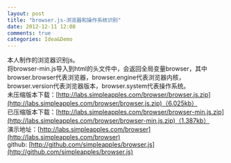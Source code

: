 ```yaml
---
layout: post
title: "browser.js-浏览器和操作系统识别"
date: 2012-12-11 12:08
comments: true
categories: Idea&Demo
---
```


本人制作的浏览器识别js。  
将browser-min.js导入到html的头文件中，会返回全局变量browser，其中browser.browser代表浏览器，browser.engine代表浏览器内核，browser.version代表浏览器版本，browser.system代表操作系统。  
未压缩版本下载：[http://labs.simpleapples.com/browser/browser.js.zip](http://labs.simpleapples.com/browser/browser.js.zip)（6.025kb）  
已压缩版本下载：[http://labs.simpleapples.com/browser/browser-min.js.zip](http://labs.simpleapples.com/browser/browser-min.js.zip)（1.387kb）  
演示地址：[http://labs.simpleapples.com/browser](http://labs.simpleapples.com/browser)  
github: [http://github.com/simpleapples/browser.js](http://github.com/simpleapples/browser.js)